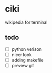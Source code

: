 # ciki
wikipedia for terminal

## todo 
- [ ] python verison
- [ ] nicer look
- [ ] adding makefile
- [ ] preview gif
